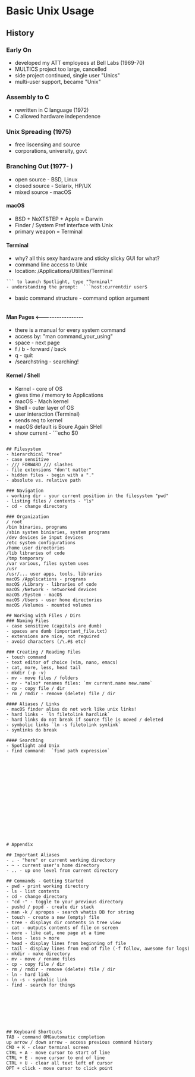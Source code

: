 # Basic Unix Usage

## History

### Early On
- developed my ATT employees at Bell Labs (1969-70)
- MULTICS project too large, cancelled
- side project continued, single user "Unics"
- multi-user support, became "Unix"

### Assembly to C  
- rewritten in C language (1972)
- C allowed hardware independence

### Unix Spreading (1975)
- free liscensing and source
- corporations, university, govt

### Branching Out (1977- )
- open source - BSD, Linux
- closed source - Solarix, HP/UX
- mixed source - macOS

#### macOS
- BSD + NeXTSTEP + Apple = Darwin
- Finder / System Pref interface with Unix
- primary weapon = Terminal

#### Terminal
- why?  all this sexy hardware and sticky slicky GUI for what?
- command line access to Unix
- location: /Applications/Utilities/Terminal
```command + space
``` to launch Spotlight, type "Terminal"
- understanding the prompt:  ```host:currentdir user$
```
- basic command structure - command option argument
``` banner -w 50 hello
```

#### Man Pages  <-----------------
- there is a manual for every system command
- access by: "man command_your_using"
- space - next page
- f / b - forward / back
- q - quit
- /searchstring - searching!

#### Kernel / Shell
- Kernel - core of OS
- gives time / memory to Applications
- macOS - Mach kernel
- Shell - outer layer of OS
- user interaction (Terminal)
- sends req to kernel
- macOS default is Boure Again SHell
- show current - ```echo $0
```

## Filesystem
- hierarchical "tree"
- case sensitive
- /// FORWARD /// slashes
- file extensions "don't matter"
- hidden files - begin with a "."
- absolute vs. relative path

### Navigation
- working dir - your current position in the filesystem "pwd"
- listing files / contents - "ls"
- cd - change directory

### Organization
/ root
/bin binaries, programs
/sbin system biniaries, system programs
/dev devices ie input devices
/etc system configurations
/home user directories
/lib libraries of code
/tmp temporary
/var various, files system uses
/usr
/usr/... user apps, tools, libraries
macOS /Applications - programs
macOS /Library - libraries of code
macOS /Network - networked devices
macOS /System - macOS
macOS /Users - user home directories
macOS /Volumes - mounted volumes

## Working with Files / Dirs  
### Naming Files  
- case sensitive (capitals are dumb)
- spaces are dumb (important_file.txt)
- extensions are nice, not required
- avoid characters (/\.#$ etc)

### Creating / Reading Files
- touch command
- text editor of choice (vim, nano, emacs)
- cat, more, less, head tail
- mkdir (-p -v)
- mv - move files / folders
- mv - *also* renames files: `mv current.name new.name`  
- cp - copy file / dir
- rm / rmdir - remove (delete) file / dir

#### Aliases / Links
- macOS finder alias do not work like unix links!
- hard links - `ln filetolink hardlink`
- hard links do not break if source file is moved / deleted  
- symbolic links `ln -s filetolink symlink`
- symlinks do break

#### Searching
- Spotlight and Unix
- find command:  `find path expression`

















# Appendix

## Important Aliases
- . - "here" or current working directory
- ~ - current user's home directory
- .. - up one level from current directory

## Commands - Getting Started
- pwd - print working directory
- ls - list contents
- cd - change directory
- "cd -" - toggle to your previous directory
- pushd / popd - create dir stack
- man -k / apropos - search whatis DB for string
- touch - create a new (empty) file
- tree - displays dir contents in tree view
- cat - outputs contents of file on screen
- more - like cat, one page at a time
- less - less > more
- head - display lines from beginning of file
- tail - display lines from end of file (-f follow, awesome for logs)
- mkdir - make directory
- mv - move / rename files
- cp - copy file / dir
- rm / rmdir - remove (delete) file / dir
- ln - hard link
- ln -s - symbolic link  
- find - search for things








## Keyboard Shortcuts
TAB - command OMGautomatic completion
up arrow / down arrow - access previous command history
CMD + K - clear terminal screen
CTRL + A - move cursor to start of line
CTRL + E - move cursor to end of line
CTRL + U - clear all text left of cursor
OPT + click - move cursor to click point
